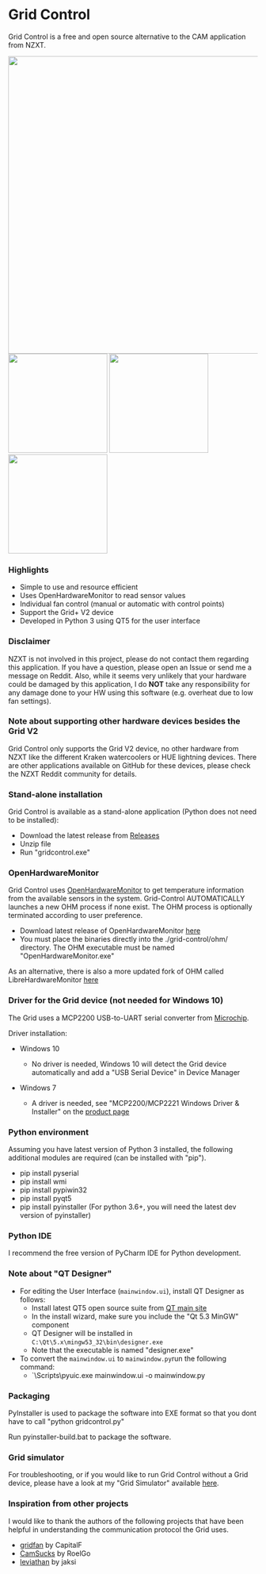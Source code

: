 # Grid Control
Grid Control is a free and open source alternative to the CAM application from NZXT.

<img src="https://github.com/akej74/grid-control/blob/master/screenshots/screenshot_1.png" width="600">

<img src="https://github.com/akej74/grid-control/blob/master/screenshots/screenshot_2.png" width="200">
<img src="https://github.com/akej74/grid-control/blob/master/screenshots/screenshot_3.png" width="200">
<img src="https://github.com/akej74/grid-control/blob/master/screenshots/screenshot_4.png" width="200">

### Highlights
- Simple to use and resource efficient
- Uses OpenHardwareMonitor to read sensor values
- Individual fan control (manual or automatic with control points)
- Support the Grid+ V2 device
- Developed in Python 3 using QT5 for the user interface

### Disclaimer
NZXT is not involved in this project, please do not contact them regarding this application. If you have a question, please open an Issue or send me a message on Reddit. Also, while it seems very unlikely that your hardware could be damaged by this application, I do **NOT** take any responsibility for any damage done to your HW using this software (e.g. overheat due to low fan settings).

### Note about supporting other hardware devices besides the Grid V2
Grid Control only supports the Grid V2 device, no other hardware from NZXT like the different Kraken watercoolers or HUE lightning devices. There are other applications available on GitHub for these devices, please check the NZXT Reddit community for details.

### Stand-alone installation
Grid Control is available as a stand-alone application (Python does not need to be installed):
- Download the latest release from [Releases](https://github.com/akej74/grid-control/releases)
- Unzip file
- Run "gridcontrol.exe"

### OpenHardwareMonitor
Grid Control uses [OpenHardwareMonitor](https://github.com/openhardwaremonitor/openhardwaremonitor) to get temperature information from the available sensors in the system. Grid-Control AUTOMATICALLY launches a new OHM process if none exist. The OHM process is optionally terminated according to user preference.

- Download latest release of OpenHardwareMonitor [here](http://openhardwaremonitor.org/files/openhardwaremonitor-v0.8.0-beta.zip)
- You must place the binaries directly into the ./grid-control/ohm/ directory. The OHM executable must be named "OpenHardwareMonitor.exe"

As an alternative, there is also a more updated fork of OHM called LibreHardwareMonitor [here](https://github.com/LibreHardwareMonitor/LibreHardwareMonitor)

### Driver for the Grid device (not needed for Windows 10)
The Grid uses a MCP2200 USB-to-UART serial converter from [Microchip](http://www.microchip.com/wwwproducts/en/en546923).

Driver installation:
- Windows 10
  - No driver is needed, Windows 10 will detect the Grid device automatically and add a "USB Serial Device" in Device Manager
 
- Windows 7
  - A driver is needed, see "MCP2200/MCP2221 Windows Driver & Installer" on the [product page](http://www.microchip.com/wwwproducts/en/en546923)
 
### Python environment
Assuming you have latest version of Python 3 installed, the following additional modules are required (can be installed with "pip").
- pip install pyserial
- pip install wmi
- pip install pypiwin32
- pip install pyqt5
- pip install pyinstaller (For python 3.6+, you will need the latest dev version of pyinstaller)

### Python IDE
I recommend the free version of PyCharm IDE for Python development.

### Note about "QT Designer"
- For editing the User Interface (`mainwindow.ui`), install QT Designer as follows:
  - Install latest QT5 open source suite from [QT main site](https://www.qt.io/)
  - In the install wizard, make sure you include the "Qt 5.3 MinGW" component
  - QT Designer will be installed in `C:\Qt\5.x\mingw53_32\bin\designer.exe`
  - Note that the executable is named "designer.exe"
- To convert the `mainwindow.ui` to `mainwindow.py`run the following command:
  - `<python installation directory>\Scripts\pyuic.exe mainwindow.ui -o mainwindow.py

### Packaging
PyInstaller is used to package the software into EXE format so that you dont have to call "python gridcontrol.py"

Run pyinstaller-build.bat to package the software.

### Grid simulator
For troubleshooting, or if you would like to run Grid Control without a Grid device, please have a look at my "Grid Simulator" available [here](https://github.com/akej74/grid-simulator).
 
### Inspiration from other projects
I would like to thank the authors of the following projects that have been helpful in understanding the communication protocol the Grid uses.
- [gridfan](https://github.com/CapitalF/gridfan) by CapitalF
- [CamSucks](https://github.com/RoelGo/CamSucks) by RoelGo
- [leviathan](https://github.com/jaksi/leviathan) by jaksi

